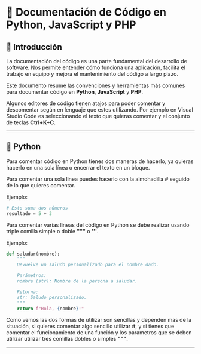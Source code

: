 # 📄 Documentación de Código en Python, JavaScript y PHP

## 🧠 Introducción

La documentación del código es una parte fundamental del desarrollo de software. Nos permite entender cómo funciona una aplicación, facilita el trabajo en equipo y mejora el mantenimiento del código a largo plazo. 

Este documento resume las convenciones y herramientas más comunes para documentar código en **Python**, **JavaScript** y **PHP**.

Algunos editores de código tienen atajos para poder comentar y descomentar según en lenguaje que estes utilizando. Por ejemplo en Visual Studio Code es seleccionando el texto que quieras comentar y el conjunto de teclas **Ctrl+K+C**.

---

## 🐍 Python

Para comentar código en Python tienes dos maneras de hacerlo, ya quieras hacerlo en una sola línea o encerrar el texto en un bloque.

Para comentar una sola linea puedes hacerlo con la almohadilla **#** seguido de lo que quieres comentar.
 
Ejemplo:
```python
# Esto suma dos números
resultado = 5 + 3
```


Para comentar varias lineas del código en Python se debe realizar usando triple comilla simple o doble **"""** o **'''**.

Ejemplo: 
```python
def saludar(nombre):
    """
    Devuelve un saludo personalizado para el nombre dado.

    Parámetros:
    nombre (str): Nombre de la persona a saludar.

    Retorna:
    str: Saludo personalizado.
    """
    return f"Hola, {nombre}!"
``` 
Como vemos las dos formas de utilizar son sencillas y dependen mas de la situación, si quieres comentar algo sencillo utilizar **#**, y si tienes que comentar el funcionamiento de una función y los parametros que se deben utilizar utilizar tres comillas dobles o simples **"""**.

--- 